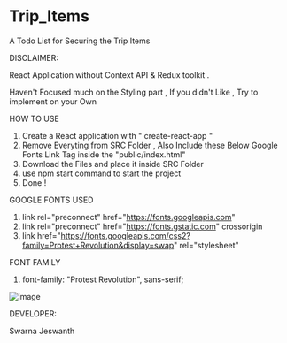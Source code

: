 # Trip_Items
A Todo List for Securing the Trip Items 

DISCLAIMER:

React Application without Context API & Redux toolkit .

Haven't Focused much on the Styling part , If you didn't Like , Try to implement on your Own 


HOW TO USE 

1. Create a React application with  " create-react-app "
2. Remove Everyting from SRC Folder , Also Include  these Below Google Fonts Link Tag inside the  "public/index.html"
3. Download the Files and place it inside  SRC Folder
4. use npm start command to start the project
5. Done !

GOOGLE FONTS USED 

1. link rel="preconnect" href="https://fonts.googleapis.com"
2. link rel="preconnect" href="https://fonts.gstatic.com" crossorigin
3. link href="https://fonts.googleapis.com/css2?family=Protest+Revolution&display=swap" rel="stylesheet" 


FONT FAMILY

1. font-family: "Protest Revolution", sans-serif;


![image](https://github.com/swarnajeswanth/Trip_Items/assets/41503134/30097a34-0e35-420a-95d6-64b1463f881f)



DEVELOPER:

Swarna Jeswanth 
